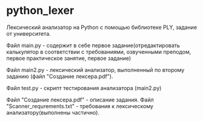 # python_lexer
Лексический анализатор на Python с помощью библиотеке PLY, задание от университета.

Файл main.py - содержит в себе первое задание(отредактировать калькулятор в соответствии с требованиями, озвученными преподом, 
первое практическое занятие, первое задание)

Файл main2.py - лексический анализатор, выполненный по второму заданию (файл "Создание лексера.pdf").

Файл test.py - скрипт тестирования анализатора (main2.py)

Файл "Создание лексера.pdf" - описание задания.
Файл "Scanner_requrements.txt" - требования к лексическому анализатору(выполнены частично).
